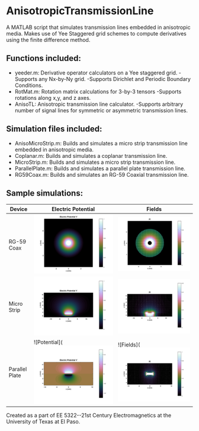 # AnisotropicTransmissionLine
A MATLAB script that simulates transmission lines embedded in anisotropic media.
Makes use of Yee Staggered grid schemes to compute derivatives using the finite difference method.

## Functions included: ##
* yeeder.m: Derivative operator calculators on a Yee staggered grid.
  -Supports any Nx-by-Ny grid.
  -Supports Dirichlet and Periodic Boundary Conditions.
* RotMat.m: Rotation matrix calculations for 3-by-3 tensors
  -Supports rotations along x,y, and z axes.
* AnisoTL:  Anisotropic transmission line calculator.
  -Supports arbitrary number of signal lines for symmetric or asymmetric transmission lines.
  
## Simulation files included: ##
* AnisoMicroStrip.m:  Builds and simulates a micro strip transmission line embedded in anisotropic media.
* Coplanar.m:         Builds and simulates a coplanar transmission line.
* MicroStrip.m:       Builds and simulates a micro strip transmission line.
* ParallelPlate.m:    Builds and simulates a parallel plate transmission line.
* RG59Coax.m:         Builds and simulates an RG-59 Coaxial transmission line.

## Sample simulations: ##
Device        | Electric Potential | Fields
------------- | ------------- | ------------|
RG-59 Coax    | ![Potential](https://github.com/TasartirAmras/AnisotropicTransmissionLine/blob/master/Graphics/CoaxV.png)  | ![Fields](https://github.com/TasartirAmras/AnisotropicTransmissionLine/blob/master/Graphics/CoaxE.png)            |
Micro Strip   | ![Potential](https://github.com/TasartirAmras/AnisotropicTransmissionLine/blob/master/Graphics/MicroStripV.png)  |  ![Fields](https://github.com/TasartirAmras/AnisotropicTransmissionLine/blob/master/Graphics/MicroStripE.png)           |
Parallel Plate | ![Potential](![Potential](https://github.com/TasartirAmras/AnisotropicTransmissionLine/blob/master/Graphics/ParallelPlateV.png) | ![Fields](![Potential](https://github.com/TasartirAmras/AnisotropicTransmissionLine/blob/master/Graphics/ParallelPlateE.png)

Created as a part of EE 5322--21st Century Electromagnetics at the University of Texas at El Paso.
